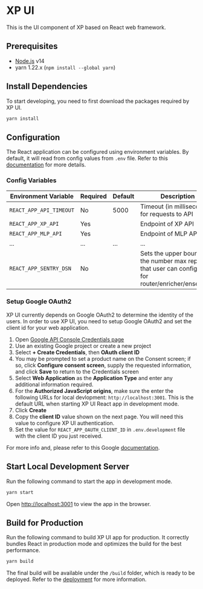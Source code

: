 # XP UI

This is the UI component of XP based on React web framework.

## Prerequisites

- [Node.js](https://nodejs.org/en/download/) v14
- yarn 1.22.x (`npm install --global yarn`)

## Install Dependencies

To start developing, you need to first download the packages required by XP UI.
```bash
yarn install
```

## Configuration

The React application can be configured using environment variables. By default, 
it will read from config values from `.env` file. Refer to 
this [documentation](https://create-react-app.dev/docs/adding-custom-environment-variables/) for more details.

### Config Variables
| Environment Variable            | Required | Default  | Description     |
| ------------------------------- | -------- | -------- | --------------- |
| `REACT_APP_API_TIMEOUT`         | No       | 5000     | Timeout (in milliseconds) for requests to API |
| `REACT_APP_XP_API`              | Yes      |          | Endpoint of XP API | 
| `REACT_APP_MLP_API`             | Yes      |          | Endpoint of MLP API | 
| ...                             | ...      | ...      | ... | 
| `REACT_APP_SENTRY_DSN`          | No       |          | Sets the upper bound of the number max replicas that user can configure for router/enricher/ensembler | 

### Setup Google OAuth2

XP UI currently depends on Google OAuth2 to determine the identity of the
users. In order to use XP UI, you need to setup Google OAuth2 and set 
the client id for your web application.

1. Open [Google API Console Credentials page](https://console.developers.google.com/apis/credentials)
2. Use an existing Google project or create a new project
3. Select **+ Create Credentials**, then **OAuth client ID**
4. You may be prompted to set a product name on the Consent screen; if so, click **Configure consent screen**, supply the requested information, and click **Save** to return to the Credentials screen
5. Select **Web Application** as the **Application Type** and enter any additional information required.
6. For the **Authorized JavaScript origins**, make sure the enter the following URLs for local devlopment: 
   `http://localhost:3001`. This is the default URL when starting XP UI React app in development mode.
7. Click **Create**
8. Copy the **client ID** value shown on the next page. You will need this value to configure XP UI authentication.
9. Set the value for `REACT_APP_OAUTH_CLIENT_ID` in `.env.development` file with the client ID you just received.

For more info and, please refer to this Google [documentation](https://developers.google.com/identity/protocols/oauth2/javascript-implicit-flow).

## Start Local Development Server

Run the following command to start the app in development mode.
```bash
yarn start
```

Open [http://localhost:3001](http://localhost:3001) to view the app in the browser.

## Build for Production

Run the following command to build XP UI app for production. 
It correctly bundles React in production mode and optimizes the build for the best performance.
```bash
yarn build
```

The final build will be available under the `/build` folder, which is ready to
be deployed. Refer to the [deployment](https://facebook.github.io/create-react-app/docs/deployment) for more information.

